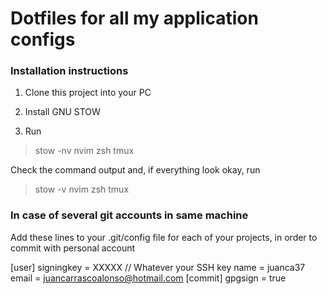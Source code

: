 # Dotfiles for all my application configs

### Installation instructions

1. Clone this project into your PC

2. Install GNU STOW

3. Run

> stow -nv nvim zsh tmux

Check the command output and, if everything look okay, run

> stow -v nvim zsh tmux



### In case of several git accounts in same machine

Add these lines to your .git/config file for each of your projects, in order to commit with personal account

[user]
  signingkey = XXXXX // Whatever your SSH key 
  name = juanca37
  email = juancarrascoalonso@hotmail.com
[commit]
  gpgsign = true
